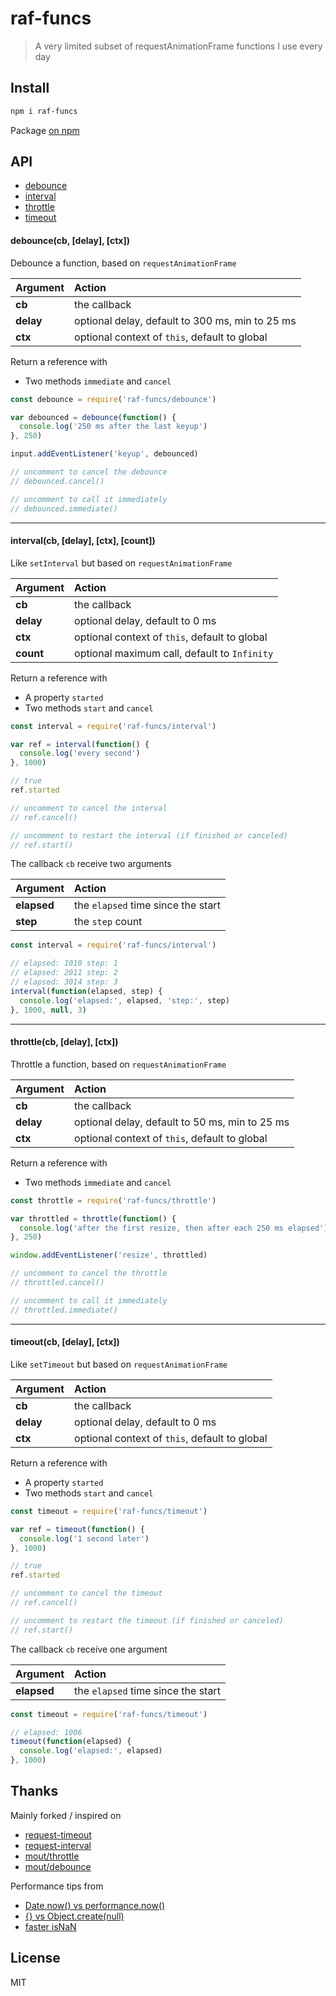 # raf-funcs

> A very limited subset of requestAnimationFrame functions I use every day

## Install

```bash
npm i raf-funcs
```

Package [on npm](https://www.npmjs.com/package/raf-funcs)

## API

* [debounce](#debouncecb-delay-ctx)
* [interval](#intervalcb-delay-ctx-count)
* [throttle](#throttlecb-delay-ctx)
* [timeout](#timeoutcb-delay-ctx)

#### debounce(cb, [delay], [ctx])

Debounce a function, based on `requestAnimationFrame`

| Argument | Action |
| :------ | :------- |
| **cb** | the callback |
| **delay** | optional delay, default to 300 ms, min to 25 ms |
| **ctx** | optional context of `this`, default to global |

Return a reference with

* Two methods `immediate` and `cancel`

```js
const debounce = require('raf-funcs/debounce')

var debounced = debounce(function() {
  console.log('250 ms after the last keyup')
}, 250)

input.addEventListener('keyup', debounced)

// uncomment to cancel the debounce
// debounced.cancel()

// uncomment to call it immediately
// debounced.immediate()
```

---

#### interval(cb, [delay], [ctx], [count])

Like `setInterval` but based on `requestAnimationFrame`

| Argument | Action |
| :------ | :------- |
| **cb** | the callback |
| **delay** | optional delay, default to 0 ms |
| **ctx** | optional context of `this`, default to global |
| **count** | optional maximum call, default to `Infinity` |

Return a reference with

* A property `started`
* Two methods `start` and `cancel`

```js
const interval = require('raf-funcs/interval')

var ref = interval(function() {
  console.log('every second')
}, 1000)

// true
ref.started

// uncomment to cancel the interval
// ref.cancel()

// uncomment to restart the interval (if finished or canceled)
// ref.start()
```

The callback `cb` receive two arguments

| Argument | Action |
| :------ | :------- |
| **elapsed** | the `elapsed` time since the start |
| **step** | the `step` count |

```js
const interval = require('raf-funcs/interval')

// elapsed: 1010 step: 1
// elapsed: 2011 step: 2
// elapsed: 3014 step: 3
interval(function(elapsed, step) {
  console.log('elapsed:', elapsed, 'step:', step)
}, 1000, null, 3)
```

---

#### throttle(cb, [delay], [ctx])

Throttle a function, based on `requestAnimationFrame`

| Argument | Action |
| :------ | :------- |
| **cb** | the callback |
| **delay** | optional delay, default to 50 ms, min to 25 ms |
| **ctx** | optional context of `this`, default to global |

Return a reference with

* Two methods `immediate` and `cancel`

```js
const throttle = require('raf-funcs/throttle')

var throttled = throttle(function() {
  console.log('after the first resize, then after each 250 ms elapsed')
}, 250)

window.addEventListener('resize', throttled)

// uncomment to cancel the throttle
// throttled.cancel()

// uncomment to call it immediately
// throttled.immediate()
```

---

#### timeout(cb, [delay], [ctx])

Like `setTimeout` but based on `requestAnimationFrame`

| Argument | Action |
| :------ | :------- |
| **cb** | the callback |
| **delay** | optional delay, default to 0 ms |
| **ctx** | optional context of `this`, default to global |

Return a reference with

* A property `started`
* Two methods `start` and `cancel`

```js
const timeout = require('raf-funcs/timeout')

var ref = timeout(function() {
  console.log('1 second later')
}, 1000)

// true
ref.started

// uncomment to cancel the timeout
// ref.cancel()

// uncomment to restart the timeout (if finished or canceled)
// ref.start()
```

The callback `cb` receive one argument

| Argument | Action |
| :------ | :------- |
| **elapsed** | the `elapsed` time since the start |

```js
const timeout = require('raf-funcs/timeout')

// elapsed: 1006
timeout(function(elapsed) {
  console.log('elapsed:', elapsed)
}, 1000)
```

## Thanks

Mainly forked / inspired on
- [request-timeout](https://github.com/nk-components/request-timeout)
- [request-interval](https://github.com/nk-components/request-interval)
- [mout/throttle](https://github.com/mout/mout/blob/master/src/function/throttle.js)
- [mout/debounce](https://github.com/mout/mout/blob/master/src/function/debounce.js)

Performance tips from
- [Date.now() vs performance.now()](https://jsperf.com/new-date-vs-date-now-vs-performance-now/37)
- [{} vs Object.create(null)](http://jsperf.com/new-object-vs-object-create-vs/2)
- [faster isNaN](http://jacksondunstan.com/articles/983)

## License

MIT
